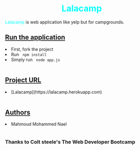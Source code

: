 <h1 style='display:flex;justify-content:center;'><strong style='color:cyan'>Lalacamp</strong></h1>
<p><span style='color:cyan'>Lalacamp</span> is web application like yelp but for campgrounds.</p>
<h2><u>Run the application</u></h2>
<li>First, fork the project</li>
<li>Run &nbsp; <code>npm install</code></li>
<li>Simply run &nbsp; <code>node app.js</code></li>
<br>
<h2><u>Project URL</u></h2>
<li>[Lalacamp](https://lalacamp.herokuapp.com)</li>
<br>
<h2><u>Authors</u></h2>
<li>Mahmoud Mohammed Nael</li>
<br>
<h3>Thanks to Colt steele's <strong>The Web Developer Bootcamp</strong></h3>
